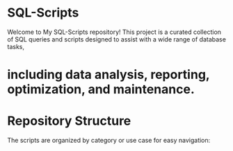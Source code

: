 # SQL-Scripts
Welcome to My SQL-Scripts repository! This project is a curated collection of SQL queries and scripts designed to assist with a wide range of database tasks, 
# including data analysis, reporting, optimization, and maintenance.  
# Repository Structure  
The scripts are organized by category or use case for easy navigation:
